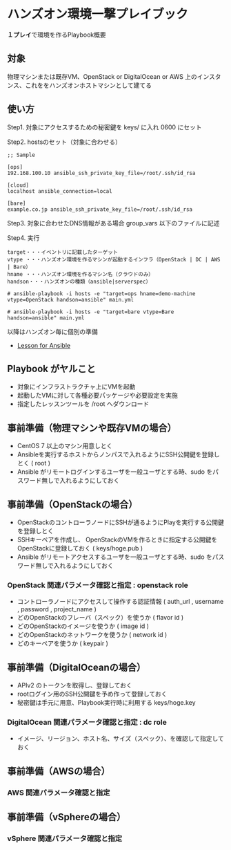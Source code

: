 # ハンズオン環境一撃プレイブック
**１プレイ**で環境を作るPlaybook概要

## 対象
物理マシンまたは既存VM、OpenStack or DigitalOcean or AWS 上のインスタンス、これををハンズオンホストマシンとして建てる

## 使い方
Step1. 対象にアクセスするための秘密鍵を keys/ に入れ 0600 にセット

Step2. hostsのセット（対象に合わせる）
```
;; Sample 

[ops]
192.168.100.10 ansible_ssh_private_key_file=/root/.ssh/id_rsa

[cloud]
localhost ansible_connection=local

[bare]
example.co.jp ansible_ssh_private_key_file=/root/.ssh/id_rsa
```
Step3. 対象に合わせたDNS情報がある場合 group_vars 以下のファイルに記述 

Step4. 実行
```
target・・・イベントリに記載したターゲット
vtype ・・・ハンズオン環境を作るマシンが起動するインフラ（OpenStack | DC | AWS | Bare）
hname ・・・ハンズオン環境を作るマシン名（クラウドのみ）
handson・・・ハンズオンの種類（ansible|serverspec）

# ansible-playbook -i hosts -e "target=ops hname=demo-machine vtype=OpenStack handson=ansible" main.yml

# ansible-playbook -i hosts -e "target=bare vtype=Bare handson=ansible" main.yml
```
以降はハンズオン毎に個別の準備

- [Lesson for Ansible](https://github.com/tksarah/ansible_lesson)

## Playbook がヤルこと 
- 対象にインフラストラクチャ上にVMを起動
- 起動したVMに対して各種必要パッケージや必要設定を実施
- 指定したレッスンツールを /root へダウンロード


## 事前準備（物理マシンや既存VMの場合）
- CentOS 7 以上のマシン用意しとく
- Ansibleを実行するホストからノンパスで入れるようにSSH公開鍵を登録しとく ( root )
- Ansible がリモートログインするユーザを一般ユーザとする時、sudo をパスワード無しで入れるようにしておく

## 事前準備（OpenStackの場合）
- OpenStackのコントローラノードにSSHが通るようにPlayを実行する公開鍵を登録しとく
- SSHキーペアを作成し、 OpenStackのVMを作るときに指定する公開鍵をOpenStackに登録しておく ( keys/hoge.pub )
- Ansible がリモートアクセスするユーザを一般ユーザとする時、sudo をパスワード無しで入れるようにしておく

### OpenStack 関連パラメータ確認と指定 : openstack role
- コントローラノードにアクセスして操作する認証情報 ( auth_url , username , password , project_name )
- どのOpenStackのフレーバ（スペック）を使うか ( flavor id )
- どのOpenStackのイメージを使うか ( image id )
- どのOpenStackのネットワークを使うか ( network id )
- どのキーペアを使うか ( keypair )

## 事前準備（DigitalOceanの場合）
- APIv2 のトークンを取得し、登録しておく
- rootログイン用のSSH公開鍵を予め作って登録しておく
- 秘密鍵は手元に用意、Playbook実行時に利用する keys/hoge.key

### DigitalOcean 関連パラメータ確認と指定 : dc role
- イメージ、リージョン、ホスト名、サイズ（スペック）、を確認して指定しておく

## 事前準備（AWSの場合）
### AWS 関連パラメータ確認と指定

## 事前準備（vSphereの場合）
### vSphere 関連パラメータ確認と指定

